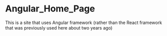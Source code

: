 # Angular_Home_Page
This is a site that uses Angular framework (rather than the React framework that was previously used here about two years ago)
